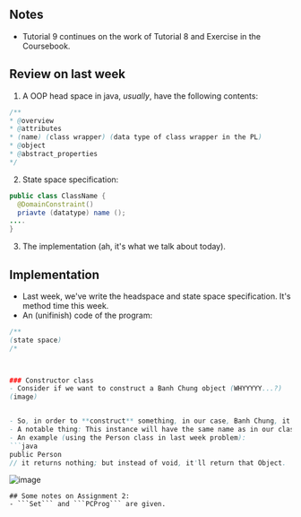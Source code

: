 ## Notes
- Tutorial 9 continues on the work of Tutorial 8 and Exercise in the Coursebook.

## Review on last week
1. A OOP head space in java, *usually*, have the following contents:
```java
/**
* @overview
* @attributes
* (name) (class wrapper) (data type of class wrapper in the PL)
* @object
* @abstract_properties
*/
```

2. State space specification:
```java
public class ClassName {
  @DomainConstraint()
  priavte (datatype) name ();
....
}
```
3. The implementation (ah, it's what we talk about today).

## Implementation
- Last week, we've write the headspace and state space specification. It's method time this week. 
- An (unifinish) code of the program: 
```java
/**
(state space)
/*



### Constructor class
- Consider if we want to construct a Banh Chung object (WHYYYYY...?)
(image)


- So, in order to **construct** something, in our case, Banh Chung, it need to **take in ingredients** (state space specs), and return an instance. 
- A notable thing: This instance will have the same name as in our class. 
- An example (using the Person class in last week problem):
```java
public Person 
// it returns nothing; but instead of void, it'll return that Object.
```



![image](https://user-images.githubusercontent.com/113848893/229953569-ed4e2a7a-8c7b-4558-9748-78ef7760551f.png)


```
## Some notes on Assignment 2:
- ```Set``` and ```PCProg``` are given. 
